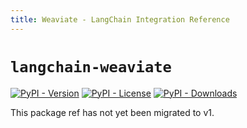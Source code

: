 ```yaml
---
title: Weaviate - LangChain Integration Reference
---
```


# `langchain-weaviate`

[![PyPI - Version](https://img.shields.io/pypi/v/langchain-weaviate?label=%20)](https://pypi.org/project/langchain-weaviate/#history)
[![PyPI - License](https://img.shields.io/pypi/l/langchain-weaviate)](https://opensource.org/licenses/MIT)
[![PyPI - Downloads](https://img.shields.io/pepy/dt/langchain-weaviate)](https://pypistats.org/packages/langchain-weaviate)

This package ref has not yet been migrated to v1.
